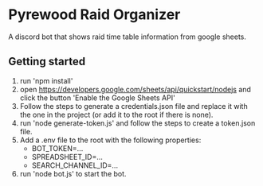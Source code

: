 # Pyrewood Raid Organizer
A discord bot that shows raid time table information from google sheets.

## Getting started
1. run 'npm install'
1. open https://developers.google.com/sheets/api/quickstart/nodejs and click the button 'Enable the Google Sheets API'
1. Follow the steps to generate a credentials.json file and replace it with the one in the project (or add it to the root if there is none).
1. run 'node generate-token.js' and follow the steps to create a token.json file.
1. Add a .env file to the root with the following properties:
   * BOT_TOKEN=...
   * SPREADSHEET_ID=...
   * SEARCH_CHANNEL_ID=...
1. run 'node bot.js' to start the bot.
